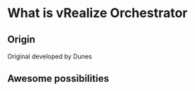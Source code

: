 # What is vRealize Orchestrator

## Origin<a name="origin"></a>

Original developed by Dunes

## Awesome possibilities


